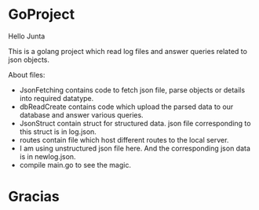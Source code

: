 # GoProject
Hello Junta

This is a golang project which read log files and answer queries related to json objects.

About files:

  - JsonFetching contains code to fetch json file, parse objects or details into required datatype.
  - dbReadCreate contains code which upload the parsed data to our database and answer various queries.
  - JsonStruct contain struct for structured data. json file corresponding to this struct is in log.json.
  - routes contain file which host different routes to the local server.
  - I am using unstructured json file here. And the corresponding json data is in newlog.json.
  - compile main.go to see the magic.

# Gracias
